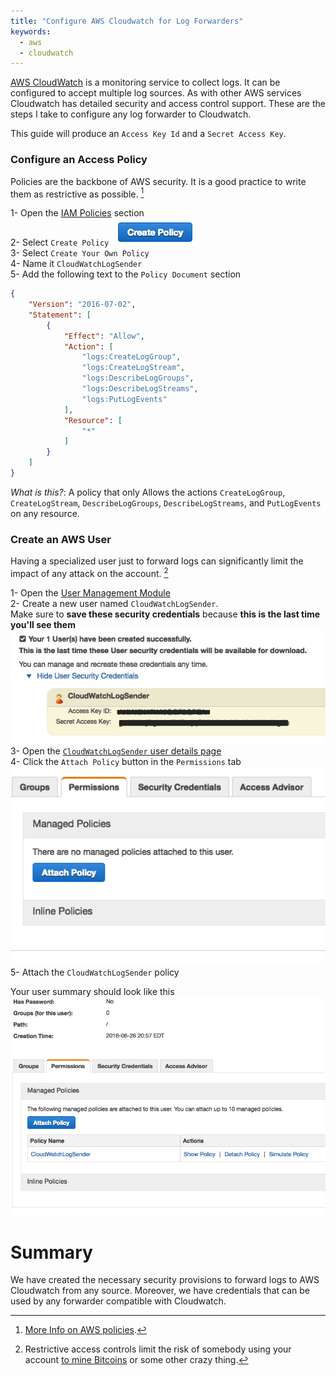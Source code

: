 ```yaml
---
title: "Configure AWS Cloudwatch for Log Forwarders"
keywords:
  - aws
  - cloudwatch
---
```


[AWS CloudWatch](https://aws.amazon.com/cloudwatch/) is a monitoring service to collect logs. It can be configured to accept multiple log sources. As with other AWS services Cloudwatch has detailed security and access control support. These are the steps I take to configure any log forwarder to Cloudwatch.

This guide will produce an `Access Key Id` and a `Secret Access Key`.  

### Configure an Access Policy  

Policies are the backbone of AWS security. It is a good practice to write them as restrictive as possible. [^policies]  

1- Open the [IAM Policies](https://console.aws.amazon.com/iam/home#policies) section  
2- Select `Create Policy` ![Create Policy](/images/aws-docker-logs/create-policy-button.png)  
3- Select `Create Your Own Policy`  
4- Name it `CloudWatchLogSender`  
5- Add the following text to the `Policy Document` section  

```json
{
    "Version": "2016-07-02",
    "Statement": [
        {
            "Effect": "Allow",
            "Action": [
                "logs:CreateLogGroup",
                "logs:CreateLogStream",
                "logs:DescribeLogGroups",
                "logs:DescribeLogStreams",
                "logs:PutLogEvents"
            ],
            "Resource": [
                "*"
            ]
        }
    ]
}
```

*What is this?*: A policy that only Allows the actions `CreateLogGroup`, `CreateLogStream`, `DescribeLogGroups`, `DescribeLogStreams`, and `PutLogEvents` on any resource.  

### Create an AWS User  

Having a specialized user just to forward logs can significantly limit the impact of any attack on the account. [^overkill]  

1- Open the [User Management Module](https://console.aws.amazon.com/iam/home#users)  
2- Create a new user named `CloudWatchLogSender`.  
Make sure to **save these security credentials** because **this is the last time you'll see them**  
![User Created](/images/aws-docker-logs/user-created-2.png)  
3- Open the [`CloudWatchLogSender` user details page](https://console.aws.amazon.com/iam/home#users/CloudWatchLogSender)  
4- Click the `Attach Policy` button in the `Permissions` tab  
![Attach Policy](/images/aws-docker-logs/attach-policy-button.png)  
5- Attach the `CloudWatchLogSender` policy

Your user summary should look like this  
![User Summary](/images/aws-docker-logs/user-summary.png)  

# Summary  
We have created the necessary security provisions to forward logs to AWS Cloudwatch from any source. Moreover, we have credentials that can be used by any forwarder compatible with Cloudwatch.  

[^policies]: [More Info on AWS policies](http://docs.aws.amazon.com/IAM/latest/UserGuide/access_policies.html).

[^overkill]: Restrictive access controls limit the risk of somebody using your account [to mine Bitcoins](http://www.theregister.co.uk/2015/01/06/dev_blunder_shows_github_crawling_with_keyslurping_bots/) or some other crazy thing.  
